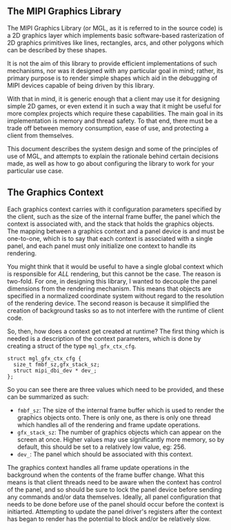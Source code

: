 The MIPI Graphics Library
---
The MIPI Graphics Library (or MGL, as it is referred to in the source
code) is a 2D graphics layer which implements basic software-based
rasterization of 2D graphics primitives like lines, rectangles, arcs,
and other polygons which can be described by these shapes.

It is not the aim of this library to provide efficient implementations
of such mechanisms, nor was it designed with any particular goal in
mind; rather, its primary purpose is to render simple shapes which aid
in the debugging of MIPI devices capable of being driven by this 
library.

With that in mind, it is generic enough that a client may use it for
designing simple 2D games, or even extend it in such a way that it 
might be useful for more complex projects which require these capabilities.
The main goal in its implementation is memory and thread safety. To that
end, there must be a trade off between memory consumption, ease of use,
and protecting a client from themselves. 

This document describes the system design and some of the principles of
use of MGL, and attempts to explain the rationale behind certain decisions
made, as well as how to go about configuring the library to work for
your particular use case.

The Graphics Context
----
Each graphics context carries with it configuration parameters specified
by the client, such as the size of the internal frame buffer, the panel
which the context is associated with, and the stack that holds the 
graphics objects. The mapping between a graphics context and a panel 
device is and must be one-to-one, which is to say that each context is
associated with a single panel, and each panel must only initialize
one context to handle its rendering. 

You might think that it would be useful to have a single global context
which is responsible for *ALL* rendering, but this cannot be the case.
The reason is two-fold. For one, in designing this library, I wanted 
to decouple the panel dimensions from the rendering mechanism. This means
that objects are specified in a normalized coordinate system without
regard to the resolution of the rendering device. The second reason is
because it simplified the creation of background tasks so as to not 
interfere with the runtime of client code. 

So, then, how does a context get created at runtime? The first thing 
which is needed is a description of the context parameters, which is
done by creating a struct of the type `mgl_gfx_ctx_cfg`.

```
struct mgl_gfx_ctx_cfg {
  size_t fmbf_sz,gfx_stack_sz;
  struct mipi_dbi_dev * dev_;
};
``` 

So you can see there are three values which need to be provided, and these
can be summarized as such:
* `fmbf_sz`: The size of the internal frame buffer which is used to render
the graphics objects onto. There is only one, as there is only one thread
which handles all of the rendering and frame update operations.
* `gfx_stack_sz`: The number of graphics objects which can appear on the
screen at once. Higher values may use significantly more memory, so by
default, this should be set to a relatively low value, eg: 256.
* `dev_`: The panel which should be associated with this context.

The graphics context handles all frame update operations in the background
when the contents of the frame buffer change. What this means is that 
client threads need to be aware when the context has control of the panel,
and so should be sure to lock the panel device before sending any commands
and/or data themselves. Ideally, all panel configuration that needs to be
done before use of the panel should occur before the context is initiarted.
Attempting to update the panel driver's registers after the context has
began to render has the potential to block and/or be relatively slow.
